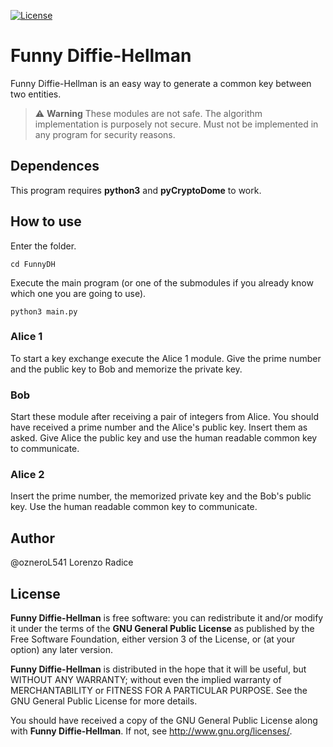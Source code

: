 <a href="https://github.com/ozneroL541/FunnyDH/blob/master/LICENSE.md"><img src="https://img.shields.io/github/license/ozneroL541/FunnyDH?color=2b9348" alt="License"/></a>

# Funny Diffie-Hellman
Funny Diffie-Hellman is an easy way to generate a common key between two entities.
> :warning: **Warning**
These modules are not safe. The algorithm implementation is purposely not secure. Must not be implemented in any program for security reasons.

## Dependences
This program requires **python3** and **pyCryptoDome** to work.

## How to use
Enter the folder.

    cd FunnyDH
Execute the main program (or one of the submodules if you already know which one you are going to use).

    python3 main.py
### Alice 1
To start a key exchange execute the Alice 1 module.
Give the prime number and the public key to Bob and memorize the private key.
### Bob
Start these module after receiving a pair of integers from Alice. You should have received a prime number and the Alice's public key. Insert them as asked. Give Alice the public key and use the human readable common key to communicate.
### Alice 2
Insert the prime number, the memorized private key and the Bob's public key. Use the human readable common key to communicate.

## Author
@ozneroL541 Lorenzo Radice

## License
**Funny Diffie-Hellman** is free software: you can redistribute it and/or modify
it under the terms of the **GNU General Public License** as published by
the Free Software Foundation, either version 3 of the License, or
(at your option) any later version.

**Funny Diffie-Hellman** is distributed in the hope that it will be useful,
but WITHOUT ANY WARRANTY; without even the implied warranty of
MERCHANTABILITY or FITNESS FOR A PARTICULAR PURPOSE.  See the
GNU General Public License for more details.

You should have received a copy of the GNU General Public License
along with **Funny Diffie-Hellman**.  If not, see <http://www.gnu.org/licenses/>.
